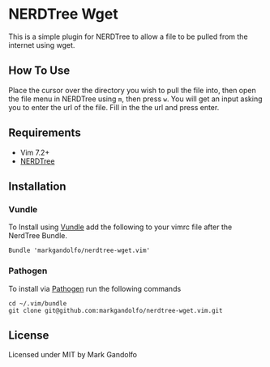 # NERDTree Wget
This is a simple plugin for NERDTree to allow a file to be pulled from the internet
using wget.

## How To Use
Place the cursor over the directory you wish to pull the file into, then
open the file menu in NERDTree using `m`, then press `w`. You will get an input
asking you to enter the url of the file. Fill in the the url and press enter.

## Requirements
* Vim 7.2+
* [NERDTree](https://github.com/scrooloose/nerdtree)

## Installation

### Vundle
To Install using [Vundle](https://github.com/gmarik/vundle) add the following
to your vimrc file after the NerdTree Bundle.

    Bundle 'markgandolfo/nerdtree-wget.vim'

### Pathogen
To install via [Pathogen](https://github.com/tpope/vim-pathogen) run the
following commands

    cd ~/.vim/bundle
    git clone git@github.com:markgandolfo/nerdtree-wget.vim.git

## License
Licensed under MIT by Mark Gandolfo
